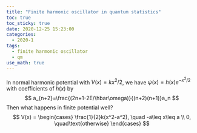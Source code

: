 ```yaml
---
title: "Finite harmonic oscillator in quantum statistics"
toc: true
toc_sticky: true
date: 2020-12-25 15:23:00
categories: 
  - 2020-1
tags: 
  - finite harmonic oscillator
  - qm
use_math: true
---
```


In normal harmonic potential with $V(x) = kx^2/2$, we have $\psi(x) = h(x)e^{-x^2/2}$ with coefficients of $h(x)$ by
$$
a_{n+2}=\frac{(2n+1-2E/\hbar\omega)}{(n+2)(n+1)}a_n
$$
Then what happens in finite potential well?
$$
V(x) = \begin{cases} \frac{1}{2}k(x^2-a^2), \quad -a\leq x\leq a \\ 0, \quad\text{otherwise} \end{cases}
$$
